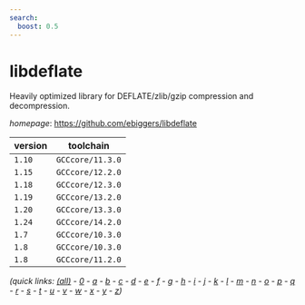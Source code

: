 ```yaml
---
search:
  boost: 0.5
---
```

# libdeflate

Heavily optimized library for DEFLATE/zlib/gzip compression and decompression.

*homepage*: <https://github.com/ebiggers/libdeflate>

version | toolchain
--------|----------
``1.10`` | ``GCCcore/11.3.0``
``1.15`` | ``GCCcore/12.2.0``
``1.18`` | ``GCCcore/12.3.0``
``1.19`` | ``GCCcore/13.2.0``
``1.20`` | ``GCCcore/13.3.0``
``1.24`` | ``GCCcore/14.2.0``
``1.7`` | ``GCCcore/10.3.0``
``1.8`` | ``GCCcore/10.3.0``
``1.8`` | ``GCCcore/11.2.0``


*(quick links: [(all)](../index.md) - [0](../0/index.md) - [a](../a/index.md) - [b](../b/index.md) - [c](../c/index.md) - [d](../d/index.md) - [e](../e/index.md) - [f](../f/index.md) - [g](../g/index.md) - [h](../h/index.md) - [i](../i/index.md) - [j](../j/index.md) - [k](../k/index.md) - [l](../l/index.md) - [m](../m/index.md) - [n](../n/index.md) - [o](../o/index.md) - [p](../p/index.md) - [q](../q/index.md) - [r](../r/index.md) - [s](../s/index.md) - [t](../t/index.md) - [u](../u/index.md) - [v](../v/index.md) - [w](../w/index.md) - [x](../x/index.md) - [y](../y/index.md) - [z](../z/index.md))*

